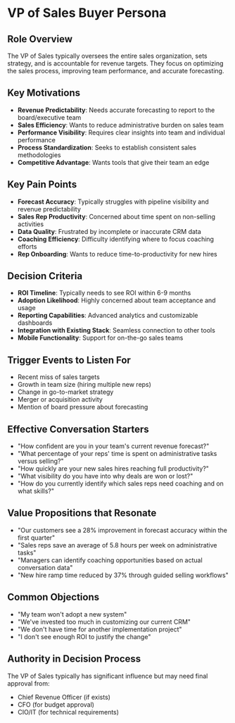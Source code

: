 # VP of Sales Buyer Persona

## Role Overview
The VP of Sales typically oversees the entire sales organization, sets strategy, and is accountable for revenue targets. They focus on optimizing the sales process, improving team performance, and accurate forecasting.

## Key Motivations
- **Revenue Predictability**: Needs accurate forecasting to report to the board/executive team
- **Sales Efficiency**: Wants to reduce administrative burden on sales team
- **Performance Visibility**: Requires clear insights into team and individual performance
- **Process Standardization**: Seeks to establish consistent sales methodologies
- **Competitive Advantage**: Wants tools that give their team an edge

## Key Pain Points
- **Forecast Accuracy**: Typically struggles with pipeline visibility and revenue predictability
- **Sales Rep Productivity**: Concerned about time spent on non-selling activities
- **Data Quality**: Frustrated by incomplete or inaccurate CRM data
- **Coaching Efficiency**: Difficulty identifying where to focus coaching efforts
- **Rep Onboarding**: Wants to reduce time-to-productivity for new hires

## Decision Criteria
- **ROI Timeline**: Typically needs to see ROI within 6-9 months
- **Adoption Likelihood**: Highly concerned about team acceptance and usage
- **Reporting Capabilities**: Advanced analytics and customizable dashboards
- **Integration with Existing Stack**: Seamless connection to other tools
- **Mobile Functionality**: Support for on-the-go sales teams

## Trigger Events to Listen For
- Recent miss of sales targets
- Growth in team size (hiring multiple new reps)
- Change in go-to-market strategy
- Merger or acquisition activity
- Mention of board pressure about forecasting

## Effective Conversation Starters
- "How confident are you in your team's current revenue forecast?"
- "What percentage of your reps' time is spent on administrative tasks versus selling?"
- "How quickly are your new sales hires reaching full productivity?"
- "What visibility do you have into why deals are won or lost?"
- "How do you currently identify which sales reps need coaching and on what skills?"

## Value Propositions that Resonate
- "Our customers see a 28% improvement in forecast accuracy within the first quarter"
- "Sales reps save an average of 5.8 hours per week on administrative tasks"
- "Managers can identify coaching opportunities based on actual conversation data"
- "New hire ramp time reduced by 37% through guided selling workflows"

## Common Objections
- "My team won't adopt a new system"
- "We've invested too much in customizing our current CRM"
- "We don't have time for another implementation project"
- "I don't see enough ROI to justify the change"

## Authority in Decision Process
The VP of Sales typically has significant influence but may need final approval from:
- Chief Revenue Officer (if exists)
- CFO (for budget approval)
- CIO/IT (for technical requirements)
